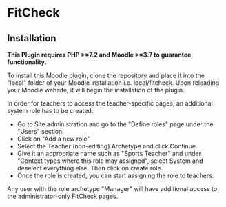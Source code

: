 # FitCheck

## Installation

**This Plugin requires PHP >=7.2 and Moodle >=3.7 to guarantee functionality.**

To install this Moodle plugin, clone the repository and place it into the "local" folder of your Moodle installation i.e. local/fitcheck. Upon reloading your Moodle website, it will begin the installation of the plugin.

In order for teachers to access the teacher-specific pages, an additional system role has to be created:
* Go to Site administration and go to the "Define roles" page under the "Users" section.
* Click on "Add a new role"
* Select the Teacher (non-editing) Archetype and click Continue.
* Give it an appropriate name such as "Sports Teacher" and under "Context types where this role may assigned", select System and deselect everything else. Then click on create role.
* Once the role is created, you can start assigning the role to teachers.

Any user with the role archetype "Manager" will have additional access to the administrator-only FitCheck pages.